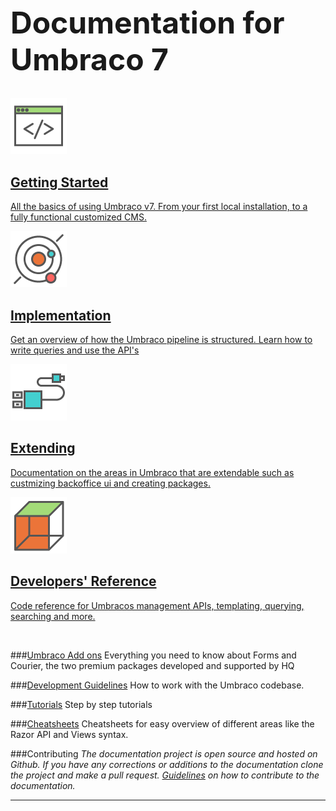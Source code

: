 <div class="docs-overview">
<div class="row">
    <div class="col-xs-12">
        <h1 class="text-center" style="font-size:3rem">Documentation for Umbraco 7</h1>
    </div>
</div>
<div class="row">
	<div class="col-sm-6">
		<a href="Getting-Started/" class="docs-section">
			<img src="images/icon-getting-started.png" alt="">
			<h2>Getting Started</h2>
			<p>All the basics of using Umbraco v7. From your first local installation, to a fully functional customized CMS.</p>
		</a>
	</div>
	<div class="col-sm-6">
		<a href="Implementation/" class="docs-section">
		<img src="images/icon-implementation.png" alt="">
			<h2>Implementation</h2>
			<p>Get an overview of how the Umbraco pipeline is structured. Learn how to write queries and use the API's</p>
		</a>
	</div>
</div>
<div class="row">
	<div class="col-sm-6">
		<a href="Extending/" class="docs-section">
		<img src="images/icon-extending.png" alt="">
			<h2>Extending</h2>
			<p>Documentation on the areas in Umbraco that are extendable such as custmizing backoffice ui and creating packages.</p>
		</a>
	</div>
	<div class="col-sm-6">
		<a href="Reference/" class="docs-section">
			<img src="images/icon-add-on.png" alt="">
			<h2>Developers' Reference</h2>
			<p>Code reference for Umbracos management APIs, templating, querying, searching and more.</p>
		</a>
	</div>
</div>
</div>
</br>

###[Umbraco Add ons](Add-ons/index.md)
Everything you need to know about Forms and Courier, the two premium packages developed and supported by HQ

###[Development Guidelines](Development-Guidelines/index.md)
How to work with the Umbraco codebase.

###[Tutorials](Tutorials/index.md)
Step by step tutorials

###[Cheatsheets](Cheatsheets/index.md)
Cheatsheets for easy overview of different areas like the Razor API and Views syntax.

###Contributing
*The documentation project is open source and hosted on Github. If you have any corrections or additions to the documentation clone the project and make a pull request. [Guidelines](https://github.com/umbraco/UmbracoDocs) on how to contribute to the documentation.*

----------------
